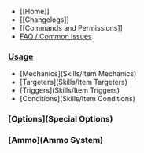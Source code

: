 * [[Home]]
* [[Changelogs]]
* [[Commands and Permissions]]
* [FAQ / Common Issues](FAQ)

### [Usage](Usage)
  * [Mechanics](Skills/Item Mechanics)
  * [Targeters](Skills/Item Targeters)
  * [Triggers](Skills/Item Triggers)
  * [Conditions](Skills/Item Conditions)
### [Options](Special Options)
### [Ammo](Ammo System)